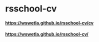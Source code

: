 # rsschool-cv
#### https://wswetla.github.io/rsschool-cv/cv
#### https://wswetla.github.io/rsschool-cv/
